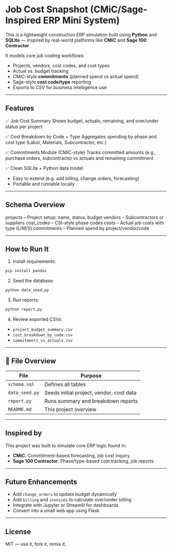 
# Job Cost Snapshot (CMiC/Sage-Inspired ERP Mini System)

This is a lightweight construction ERP simulation built using **Python** and **SQLite** — inspired by real-world platforms like **CMiC** and **Sage 100 Contractor**.

It models core job costing workflows:

- Projects, vendors, cost codes, and cost types
- Actual vs. budget tracking
- CMiC-style **commitments** (planned spend vs actual spend)
- Sage-style **cost code/type** reporting
- Exports to CSV for business intelligence use

---

## Features

✅ Job Cost Summary
Shows budget, actuals, remaining, and over/under status per project

✅ Cost Breakdown by Code + Type
Aggregates spending by phase and cost type (Labor, Materials, Subcontractor, etc.)

✅ Commitments Module (CMiC-style)
Tracks committed amounts (e.g., purchase orders, subcontracts) vs actuals and remaining commitment

✅ Clean SQLite + Python data model

- Easy to extend (e.g. add billing, change orders, forecasting)
- Portable and runnable locally

---

## Schema Overview

projects – Project setup: name, status, budget
vendors – Subcontractors or suppliers
cost_codes – CSI-style phase codes
costs – Actual job costs with type (L/M/S)
commitments – Planned spend by project/vendor/code

---

## How to Run It

1. Install requirements:

```bash
pip install pandas
```

2. Seed the database:

```bash
python data_seed.py
```

3. Run reports:

```bash
python report.py
```

4. Review exported CSVs:

- `project_budget_summary.csv`
- `cost_breakdown_by_code.csv`
- `commitments_vs_actuals.csv`

---

## 📂 File Overview

| File             | Purpose                                  |
| ---------------- | ---------------------------------------- |
| `schema.sql`   | Defines all tables                       |
| `data_seed.py` | Seeds initial project, vendor, cost data |
| `report.py`    | Runs summary and breakdown reports       |
| `README.md`    | This project overview                    |

---

## Inspired by

This project was built to simulate core ERP logic found in:

- **CMiC**: Commitment-based forecasting, job cost inquiry
- **Sage 100 Contractor**: Phase/type-based cost tracking, job reports

---

## Future Enhancements

- Add `change_orders` to update budget dynamically
- Add `billing` and `invoices` to calculate over/under billing
- Integrate with Jupyter or Streamlit for dashboards
- Convert into a small web app using Flask

---

## License

MIT — use it, fork it, remix it.

